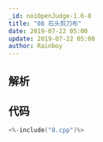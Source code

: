 ```yaml
---
_id: noiOpenJudge-1.6-8
title: "08 石头剪刀布"
date: 2019-07-22 05:00
update: 2019-07-22 05:00
author: Rainboy
---
```


## 解析

## 代码

```c
<%-include("8.cpp")%>
```

